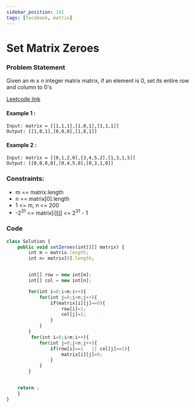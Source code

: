 ```yaml
---
sidebar_position: 141
tags: [facebook, matrix]
---
```


# Set Matrix Zeroes

### Problem Statement

Given an m x n integer matrix matrix, if an element is 0, set its entire row and column to 0's

[Leetcode link](https://leetcode.com/problems/set-matrix-zeroes/)

#### Example 1 :

```
Input: matrix = [[1,1,1],[1,0,1],[1,1,1]]
Output: [[1,0,1],[0,0,0],[1,0,1]]
```

#### Example 2 :

```
Input: matrix = [[0,1,2,0],[3,4,5,2],[1,3,1,5]]
Output: [[0,0,0,0],[0,4,5,0],[0,3,1,0]]
```

### Constraints:

- m == matrix.length
- n == matrix[0].length
- 1 <= m, n <= 200
- -2<sup>31</sup> <= matrix[i][j] <= 2<sup>31</sup> - 1

### Code

```jsx title="Java Code"
class Solution {
    public void setZeroes(int[][] matrix) {
        int m = matrix.length;
        int n= matrix[0].length;


        int[] row = new int[m];
        int[] col = new int[n];

        for(int i=0;i<m;i++){
            for(int j=0;j<n;j++){
                if(matrix[i][j]==0){
                    row[i]=1;
                    col[j]=1;
                }
            }
        }
         for(int i=0;i<m;i++){
            for(int j=0;j<n;j++){
                if(row[i]==1   || col[j]==1){
                    matrix[i][j]=0;
                }
            }
        }


    return ;
    }
}




```
